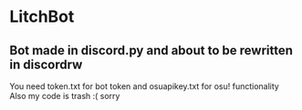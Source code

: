 # LitchBot
## Bot made in discord.py and about to be rewritten in discordrw
You need token.txt for bot token and osuapikey.txt for osu! functionality
Also my code is trash :( sorry
